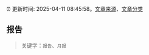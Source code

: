 :alarm_clock: 更新时间: 2025-04-11 08:45:58。[文章来源](/README.md)、[文章分类](/TAGS.md)

## 报告


> 关键字：`报告`、`月报`



